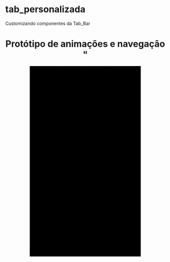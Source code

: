 # tab_personalizada
Customizando componentes da Tab_Bar
<div align="center">
<h1 align="center">Protótipo de animações e navegação  "</h1>
</div>
<div align="center">
  <img src="./src/git/teste.gif" height ="600" width="350">
</div>
